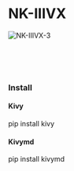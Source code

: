 # NK-IIIVX




![NK-IIIVX-3](https://user-images.githubusercontent.com/101123260/157068332-5e9a0085-ab15-4a73-9c05-e7a44aebd198.png)

<br/><br/><br/>
<h3> 
    Install
</h3>
<h4> 
    Kivy
</h4>

pip install kivy

<h4> 
    Kivymd
</h4>

pip install kivymd



